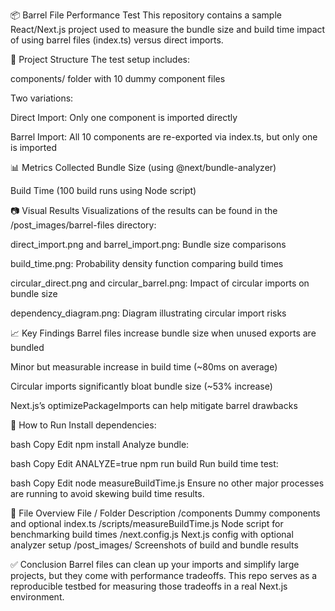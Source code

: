 📦 Barrel File Performance Test
This repository contains a sample React/Next.js project used to measure the bundle size and build time impact of using barrel files (index.ts) versus direct imports.

🧪 Project Structure
The test setup includes:

components/ folder with 10 dummy component files

Two variations:

Direct Import: Only one component is imported directly

Barrel Import: All 10 components are re-exported via index.ts, but only one is imported

📊 Metrics Collected
Bundle Size (using @next/bundle-analyzer)

Build Time (100 build runs using Node script)

📷 Visual Results
Visualizations of the results can be found in the /post_images/barrel-files directory:

direct_import.png and barrel_import.png: Bundle size comparisons

build_time.png: Probability density function comparing build times

circular_direct.png and circular_barrel.png: Impact of circular imports on bundle size

dependency_diagram.png: Diagram illustrating circular import risks

📈 Key Findings
Barrel files increase bundle size when unused exports are bundled

Minor but measurable increase in build time (~80ms on average)

Circular imports significantly bloat bundle size (~53% increase)

Next.js’s optimizePackageImports can help mitigate barrel drawbacks

🔧 How to Run
Install dependencies:

bash
Copy
Edit
npm install
Analyze bundle:

bash
Copy
Edit
ANALYZE=true npm run build
Run build time test:

bash
Copy
Edit
node measureBuildTime.js
Ensure no other major processes are running to avoid skewing build time results.

📁 File Overview
File / Folder	Description
/components	Dummy components and optional index.ts
/scripts/measureBuildTime.js	Node script for benchmarking build times
/next.config.js	Next.js config with optional analyzer setup
/post_images/	Screenshots of build and bundle results

✅ Conclusion
Barrel files can clean up your imports and simplify large projects, but they come with performance tradeoffs. This repo serves as a reproducible testbed for measuring those tradeoffs in a real Next.js environment.
